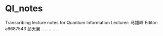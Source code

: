 # QI_notes
Transcribing lecture notes for Quantum Information
Lecturer: 马雄峰
Editor:
a6687543 彭天翼 
.. 
..
..
..
..
